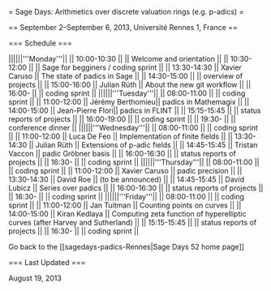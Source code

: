 = Sage Days: Arithmetics over discrete valuation rings (e.g. p-adics) =

== September 2–September 6, 2013, Université Rennes 1, France ==

=== Schedule ===

||||||'''Monday'''||
|| 10:00-10:30 ||                  || Welcome and orientation            ||
|| 10:30-12:00 ||                  || Sage for begginers / coding sprint ||
|| 13:30-14:30 || Xavier Caruso    || The state of padics in Sage       ||
|| 14:30-15:00 ||                  || overview of projects               ||
|| 15:00-16:00 || Julian Rüth      || About the new git workflow         ||
|| 16:00-      ||                  || coding sprint                      ||
||||||'''Tuesday'''||
|| 08:00-11:00 ||                  || coding sprint                      ||
|| 11:00-12:00 || Jérémy Berthomieu|| padics in Mathemagix               ||
|| 14:00-15:00 || Jean-Pierre Flori|| padics in FLINT                    ||
|| 15:15-15:45 ||                  || status reports of projects         ||
|| 16:00-19:00 ||                  || coding sprint                      ||
|| 19:30-      ||                  || conference dinner                  ||
||||||'''Wednesday'''||
|| 08:00-11:00 ||                  || coding sprint                      ||
|| 11:00-12:00 || Luca De Feo      || Implementation of finite fields    ||
|| 13:30-14:30 || Julian Rüth      || Extensions of p-adic fields        ||
|| 14:45-15:45 || Tristan Vaccon   || padic Gröbner basis                ||
|| 16:00-16:30 ||                  || status reports of projects         ||
|| 16:30-      ||                  || coding sprint                      ||
||||||'''Thursday'''||
|| 08:00-11:00 ||                  || coding sprint                      ||
|| 11:00-12:00 || Xavier Caruso    || padic precision                    ||
|| 13:30-14:30 || David Roe        || (to be announced)                  ||
|| 14:45-15:45 || David Lubicz     || Series over padics                 ||
|| 16:00-16:30 ||                  || status reports of projects         ||
|| 16:30-      ||                  || coding sprint                      ||
||||||'''Friday'''||
|| 08:00-11:00 ||                  || coding sprint                      ||
|| 11:00-12:00 || Jan Tuitman      || Counting points on curves          ||
|| 14:00-15:00 || Kiran Kedlaya    || Computing zeta function of hyperelliptic curves (after Harvey and Sutherland) ||
|| 15:15-15:45 ||                  || status reports of projects         ||
|| 16:30-      ||                  || coding sprint                      ||

Go back to the [[sagedays-padics-Rennes|Sage Days 52 home page]]

=== Last Updated ===

August 19, 2013
